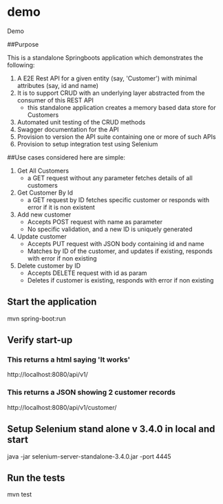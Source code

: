 # demo
Demo


##Purpose

This is a standalone Springboots application which demonstrates the following:

1. A E2E Rest API for a given entity (say, 'Customer') with minimal attributes (say, id and name) 
2. It is to support CRUD with an underlying layer abstracted from the consumer of this REST API
	- this standalone application creates a memory based data store for Customers 
3. Automated unit testing of the CRUD methods
4. Swagger documentation for the API
5. Provision to version the API suite containing one or more of such APIs	
6. Provision to setup integration test using Selenium


##Use cases considered here are simple:

1. Get All Customers
	- a GET request without any parameter fetches details of all customers
2. Get Customer By Id
	- a GET request by ID fetches specific customer or responds with error if it is non existent
3. Add new customer 
	- Accepts POST request with name as parameter
	- No specific validation, and a new ID is uniquely generated
4. Update customer 
	- Accepts PUT request with JSON body containing id and name
	- Matches by ID of the customer, and updates if existing, responds with error if non existing
5. Delete customer by ID
	- Accepts DELETE request with id as param
	- Deletes if customer is existing, responds with error if non existing


## Start the application
mvn spring-boot:run

## Verify start-up
### This returns a html saying 'It works'
http://localhost:8080/api/v1/

### This returns a JSON showing 2 customer records
http://localhost:8080/api/v1/customer/


## Setup Selenium stand alone v 3.4.0 in local and start
java -jar selenium-server-standalone-3.4.0.jar -port 4445


## Run the tests
mvn test
